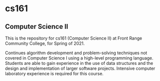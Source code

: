 # cs161

## Computer Science II

This is the repository for cs161 (Computer Science II) at Front Range Community College, for Spring of 2021.

Continues algorithm development and problem-solving techniques not covered in Computer Science I using a high-level programming language. Students are able to gain experience in the use of data structures and the design and implementation of larger software projects. Intensive computer laboratory experience is required for this course.